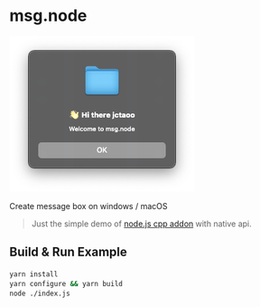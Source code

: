 # msg.node

![macos](./images/mac.png)

Create message box on windows / macOS

> Just the simple demo of [node.js cpp addon](https://nodejs.org/api/addons.html) with native api.

## Build & Run Example
```bash
yarn install
yarn configure && yarn build
node ./index.js
```